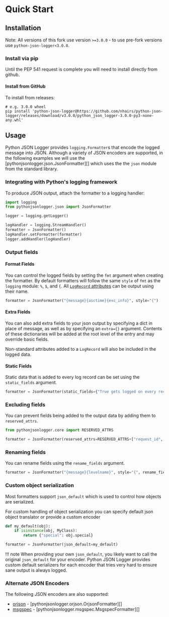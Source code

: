 # Quick Start

## Installation

Note: All versions of this fork use version `>=3.0.0` - to use pre-fork versions use `python-json-logger<3.0.0`.

### Install via pip

Until the PEP 541 request is complete you will need to install directly from github.

#### Install from GitHub

To install from releases:

```shell
# e.g. 3.0.0 wheel
pip install 'python-json-logger@https://github.com/nhairs/python-json-logger/releases/download/v3.0.0/python_json_logger-3.0.0-py3-none-any.whl'
```

## Usage

Python JSON Logger provides `logging.Formatter`s that encode the logged message into JSON. Although a variety of JSON encoders are supported, in the following examples we will use the [pythonjsonlogger.json.JsonFormatter][] which uses the the `json` module from the standard library.

### Integrating with Python's logging framework

To produce JSON output, attach the formatter to a logging handler:

```python
import logging
from pythonjsonlogger.json import JsonFormatter

logger = logging.getLogger()

logHandler = logging.StreamHandler()
formatter = JsonFormatter()
logHandler.setFormatter(formatter)
logger.addHandler(logHandler)
```

### Output fields

#### Format Fields
You can control the logged fields by setting the `fmt` argument when creating the formatter. By default formatters will follow the same `style` of `fmt` as the `logging` module: `%`, `$`, and `{`. All [`LogRecord` attributes](https://docs.python.org/3/library/logging.html#logrecord-attributes) can be output using their name.

```python
formatter = JsonFormatter("{message}{asctime}{exc_info}", style="{")
```

#### Extra Fields
You can also add extra fields to your json output by specifying a dict in place of message, as well as by specifying an `extra={}` argument. Contents of these dictionaries will be added at the root level of the entry and may override basic fields.

Non-standard attributes added to a `LogRecord` will also be included in the logged data.

#### Static Fields

Static data that is added to every log record can be set using the `static_fields` argument.

```python
formatter = JsonFormatter(static_fields={"True gets logged on every record?": True})
```

### Excluding fields

You can prevent fields being added to the output data by adding them to `reserved_attrs`.

```python
from pythonjsonlogger.core import RESERVED_ATTRS

formatter = JsonFormatter(reserved_attrs=RESERVED_ATTRS+["request_id", "my_other_field"])
```

### Renaming fields

You can rename fields using the `rename_fields` argument.

```python
formatter = JsonFormatter("{message}{levelname}", style="{", rename_fields={"levelname": "LEVEL"})
```

### Custom object serialization

Most formatters support `json_default` which is used to control how objects are serialized.

For custom handling of object serialization you can specify default json object translator or provide a custom encoder

```python
def my_default(obj):
    if isinstance(obj, MyClass):
        return {"special": obj.special}

formatter = JsonFormatter(json_default=my_default)
```

!!! note
    When providing your own `json_default`, you likely want to call the original `json_default` for your encoder. Python JSON Logger provides custom default serializers for each encoder that tries very hard to ensure sane output is always logged.

### Alternate JSON Encoders

The following JSON encoders are also supported:

- [orjson](https://github.com/ijl/orjson) - [pythonjsonlogger.orjson.OrjsonFormatter][]
- [msgspec](https://github.com/jcrist/msgspec) - [pythonjsonlogger.msgspec.MsgspecFormatter][]
